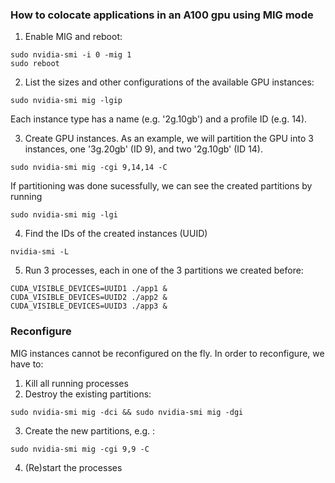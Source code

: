 ### How to colocate applications in an A100 gpu using MIG mode

1. Enable MIG and reboot:
```
sudo nvidia-smi -i 0 -mig 1
sudo reboot
```

2. List the sizes and other configurations of the available GPU instances:
```
sudo nvidia-smi mig -lgip
```
Each instance type has a name (e.g. '2g.10gb') and a profile ID (e.g. 14).


3. Create GPU instances. As an example, we will partition the GPU into 3 instances, one '3g.20gb' (ID 9), and two '2g.10gb' (ID 14).
```
sudo nvidia-smi mig -cgi 9,14,14 -C
```

If partitioning was done sucessfully, we can see the created partitions by running
```
sudo nvidia-smi mig -lgi
```

4. Find the IDs of the created instances (UUID)
```
nvidia-smi -L
```

5. Run 3 processes, each in one of the 3 partitions we created before:
```
CUDA_VISIBLE_DEVICES=UUID1 ./app1 &
CUDA_VISIBLE_DEVICES=UUID2 ./app2 &
CUDA_VISIBLE_DEVICES=UUID3 ./app3 &
```

### Reconfigure

MIG instances cannot be reconfigured on the fly. In order to reconfigure, we have to:
1. Kill all running processes
2. Destroy the existing partitions:
```
sudo nvidia-smi mig -dci && sudo nvidia-smi mig -dgi
```
3. Create the new partitions, e.g. :
```
sudo nvidia-smi mig -cgi 9,9 -C
```
4. (Re)start the processes
